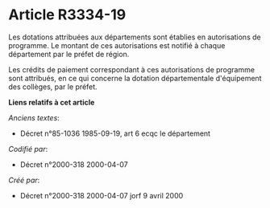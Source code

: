 # Article R3334-19

Les dotations attribuées aux départements sont établies en autorisations de programme. Le montant de ces autorisations est
notifié à chaque département par le préfet de région.

Les crédits de paiement correspondant à ces autorisations de programme sont attribués, en ce qui concerne la dotation
départementale d'équipement des collèges, par le préfet.

**Liens relatifs à cet article**

_Anciens textes_:

  - Décret n°85-1036 1985-09-19, art 6 ecqc le département

_Codifié par_:

  - Décret n°2000-318 2000-04-07

_Créé par_:

  - Décret n°2000-318 2000-04-07 jorf 9 avril 2000
